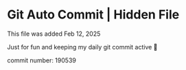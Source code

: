 # Git Auto Commit | Hidden File

This file was added Feb 12, 2025

Just for fun and keeping my daily git commit active 🤪

commit number: 190539
